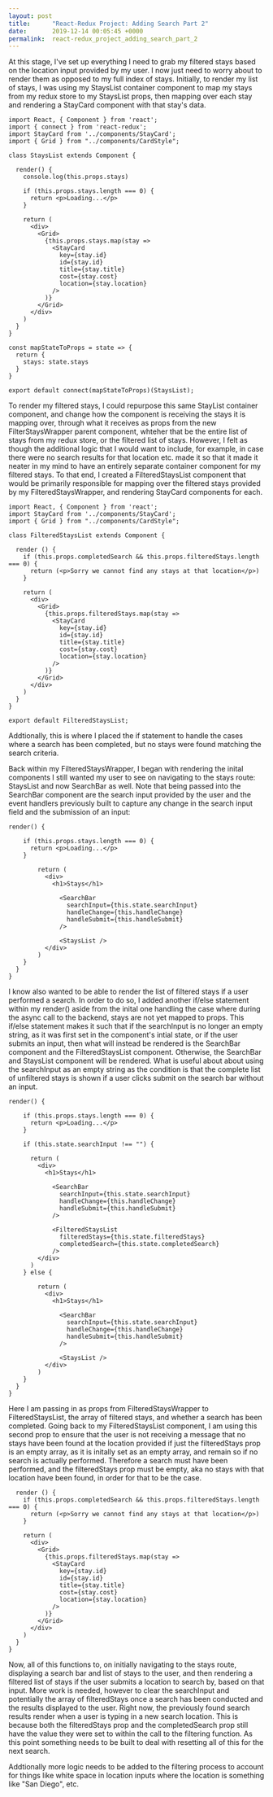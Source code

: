 ```yaml
---
layout: post
title:      "React-Redux Project: Adding Search Part 2"
date:       2019-12-14 00:05:45 +0000
permalink:  react-redux_project_adding_search_part_2
---
```



At this stage, I've set up everything I need to grab my filtered stays based on the location input provided by my user. I now just need to worry about to render them as opposed to my full index of stays. Initially, to render my list of stays, I was using my StaysList container component to map my stays from my redux store to my StaysList props, then mapping over each stay and rendering a StayCard component with that stay's data.

```
import React, { Component } from 'react';
import { connect } from 'react-redux';
import StayCard from '../components/StayCard';
import { Grid } from "../components/CardStyle";

class StaysList extends Component {

  render() {
    console.log(this.props.stays)

    if (this.props.stays.length === 0) {
      return <p>Loading...</p>
    }

    return (
      <div>
        <Grid>
          {this.props.stays.map(stay =>
            <StayCard
              key={stay.id}
              id={stay.id}
              title={stay.title}
              cost={stay.cost}
              location={stay.location}
            />
          )}
        </Grid>
      </div>
    )
  }
}

const mapStateToProps = state => {
  return {
    stays: state.stays
  }
}

export default connect(mapStateToProps)(StaysList);
```

To render my filtered stays, I could repurpose this same StayList container component, and change how the component is receiving the stays it is mapping over, through what it receives as props from the new FilterStaysWrapper parent component, whteher that be the entire list of stays from my redux store, or the filtered list of stays. However, I felt as though the additional logic that I would want to include, for example, in case there were no search results for that location etc. made it so that it made it neater in my mind to have an entirely separate container component for my filtered stays. To that end, I created a FilteredStaysList component that would be primarily responsible for mapping over the filtered stays provided by my FilteredStaysWrapper, and rendering StayCard components for each.

```
import React, { Component } from 'react';
import StayCard from '../components/StayCard';
import { Grid } from "../components/CardStyle";

class FilteredStaysList extends Component {

  render () {
    if (this.props.completedSearch && this.props.filteredStays.length === 0) {
      return (<p>Sorry we cannot find any stays at that location</p>)
    }

    return (
      <div>
        <Grid>
          {this.props.filteredStays.map(stay =>
            <StayCard
              key={stay.id}
              id={stay.id}
              title={stay.title}
              cost={stay.cost}
              location={stay.location}
            />
          )}
        </Grid>
      </div>
    )
  }
}

export default FilteredStaysList;
```

Addtionally, this is where I placed the if statement to handle the cases where a search has been completed, but no stays were found matching the search criteria. 

Back within my FilteredStaysWrapper, I began with rendering the inital components I still wanted my user to see on navigating to the stays route: StaysList and now SearchBar as well. Note that being passed into the SearchBar component are the search input provided by the user and the event handlers previously built to capture any change in the search input field and the submission of an input:

```
render() {

    if (this.props.stays.length === 0) {
      return <p>Loading...</p>
    }

        return (
          <div>
            <h1>Stays</h1>

              <SearchBar
                searchInput={this.state.searchInput}
                handleChange={this.handleChange}
                handleSubmit={this.handleSubmit}
              />

              <StaysList />
          </div>
        )
    }
  }
}
```

I know also wanted to be able to render the list of filtered stays if a user performed a search. In order to do so, I added another if/else statement within my render() aside from the inital one handling the case where during the async call to the backend, stays are not yet mapped to props. This if/else statement makes it such that if the searchInput is no longer an empty string, as it was first set in the component's intial state, or if the user submits an input, then what will instead be rendered is the SearchBar component and the FilteredStaysList component. Otherwise, the SearchBar and StaysList component will be rendered. What is useful about about using the searchInput as an empty string as the condition is that the complete list of unfiltered stays is shown if a user clicks submit on the search bar without an input. 

```
render() {

    if (this.props.stays.length === 0) {
      return <p>Loading...</p>
    }

    if (this.state.searchInput !== "") {

      return (
        <div>
          <h1>Stays</h1>

            <SearchBar
              searchInput={this.state.searchInput}
              handleChange={this.handleChange}
              handleSubmit={this.handleSubmit}
            />

            <FilteredStaysList
              filteredStays={this.state.filteredStays}
              completedSearch={this.state.completedSearch}
            />
        </div>
      )
    } else {

        return (
          <div>
            <h1>Stays</h1>

              <SearchBar
                searchInput={this.state.searchInput}
                handleChange={this.handleChange}
                handleSubmit={this.handleSubmit}
              />

              <StaysList />
          </div>
        )
    }
  }
}
```

Here I am passing in as props from FilteredStaysWrapper to FilteredStaysList, the array of filtered stays, and whether a search has been completed. Going back to my FilteredStaysList component, I am using this second prop to ensure that the user is not receiving a message that no stays have been found at the location provided if just the filteredStays prop is an empty array, as it is initally set as an empty array, and remain so if no search is actually performed. Therefore a search must have been performed, and the filteredStays prop must be empty, aka no stays with that location have been found, in order for that to be the case. 

```
  render () {
    if (this.props.completedSearch && this.props.filteredStays.length === 0) {
      return (<p>Sorry we cannot find any stays at that location</p>)
    }

    return (
      <div>
        <Grid>
          {this.props.filteredStays.map(stay =>
            <StayCard
              key={stay.id}
              id={stay.id}
              title={stay.title}
              cost={stay.cost}
              location={stay.location}
            />
          )}
        </Grid>
      </div>
    )
  }
}
```

Now, all of this functions to, on initially navigating to the stays route, displaying a search bar and list of stays to the user, and then rendering a filtered list of stays if the user submits a location to search by, based on that input. More work is needed, however to clear the searchInput and potentially the array of filteredStays once a search has been conducted and the results displayed to the user. Right now, the previously found search results render when a user is typing in a new search location. This is because both the filteredStays prop and the completedSearch prop still have the value they were set to within the call to the filtering function. As this point something needs to be built to deal with resetting all of this for the next search. 

Addtionally more logic needs to be added to the filtering process to account for things like white space in location inputs where the location is something like "San Diego", etc. 



